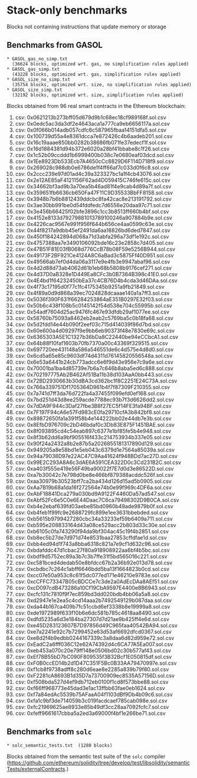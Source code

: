# Stack-only benchmarks
Blocks not containing instructions that update memory or storage

## Benchmarks from GASOL

    * GASOL_gas_no_simp.txt   
      (36624 blocks, optimized wrt. gas, no simplification rules applied)
    * GASOL_gas_simp.txt      
      (43228 blocks, optimized wrt. gas, simplification rules applied)
    * GASOL_size_no_simp.txt  
      (35754 blocks, optimized wrt. size, no simplification rules applied)
    * GASOL_size_simp.txt     
      (32192 blocks, optimized wrt. size, simplification rules applied)

Blocks obtained from 96 real smart contracts in the Ethereum blockchain:

1. csv: 0x0621213b273bff05d679d9b1c68ec18cf989168f.sol.csv
1. csv: 0x0edc5ac3da3df2e4643aca1a777ca9eb6656117a.sol.csv
1. csv: 0x0f066b014adb057cdfc6c587965fbaa14151dfa5.sol.csv
1. csv: 0x100739d55a4e8361dcca7e872426c4b6aadeb201.sol.csv
1. csv: 0x16c19aaae850bb0282b38686fb071fe37edecf1f.sol.csv
1. csv: 0x16d1884381d94b372e6020a28bf41bbabe8c1f26.sol.csv
1. csv: 0x1c52b09ccddd1b6999400b038c7e0680eaf03dcd.sol.csv
1. csv: 0x1Ee8923Db533Ecb7A4650cCc8829D6F114D718f9.sol.csv
1. csv: 0x269028c988db0e6786de1f4ff66af7c033d0f6c8.sol.csv
1. csv: 0x2ccc239e97d01ad4c39a323327bc1a1f4cb43076.sol.csv
1. csv: 0x2e12AE85aF4121156F62ad4D059415C746fe615c.sol.csv
1. csv: 0x34662bf3ad9b3a70ea5b46ad81f4e9cab4d89a7f.sol.csv
1. csv: 0x359651fb6636cb650Fa47F11C9D35533BbFF8158.sol.csv
1. csv: 0x3948b7b6b8812439ddcbc8fa42cac8e213191792.sol.csv
1. csv: 0x3ae30bb991be0d54fddfedc7d6556e20daa97c71.sol.csv
1. csv: 0x3e456b66425f02bfe3896c1cc3b8513ff660b4bf.sol.csv
1. csv: 0x4152e8133d79279881013789100246a907884b9e.sol.csv
1. csv: 0x4226cac9567e991f956f644b656ce4aa0599c63e.sol.csv
1. csv: 0x44f8217a9dbb45ef2491da6aa18826bd6ded7847.sol.csv
1. csv: 0x450f184242894d068a71d3abfa296a73df1e192c.sol.csv
1. csv: 0x4757388aa7e3490106092bde16c23e2858c7d405.sol.csv
1. csv: 0x47B51F81E03fB068d776CcB78b08F59e5256B944.sol.csv
1. csv: 0x49173F2BF921Ce4124A8C6aBad3c5875Ff40D951.sol.csv
1. csv: 0x49566ab7ef0d4da06a3117e9e4fb3e9947abaf96.sol.csv
1. csv: 0x4d2d88d73ab4062d61b1eb68b5808b9176cef271.sol.csv
1. csv: 0x4d37D0aB328e1D449Ea8CFc3b0B7364B398c41E0.sol.csv
1. csv: 0x4E4bd1f64232450bEa37c4CB76D4b4cda3d46DAa.sol.csv
1. csv: 0x4f73c17195d0f77c1fc4175345b9251a9fb21849.sol.csv
1. csv: 0x4f89a0d9d868a39ec7024828dcaaae140a1a7ff3.sol.csv
1. csv: 0x5036f390F631f66284253864aE351B0297E32f03.sol.csv
1. csv: 0x50b6c438f108b5c0145142f54d538e704c55995b.sol.csv
1. csv: 0x54adf7604d25ac9476fc467e93dfdb29af1077ee.sol.csv
1. csv: 0x58760b75093a8462eb2eab2c5769ba5c0b18fa68.sol.csv
1. csv: 0x5d2fdd14e44b090f2eef03c715d414039f86d7bd.sol.csv
1. csv: 0x60e600a4d09297f9e9bb6eb90373f48e7830e69c.sol.csv
1. csv: 0x6365303A5E1C1327b36bDa8C22440be94eCCbcA1.sol.csv
1. csv: 0x64b88f10faf1603b70fb7370a00c43369f329515.sol.csv
1. csv: 0x697720ee431148a586a546551de6c4d575e4d8d0.sol.csv
1. csv: 0x6cd5a65e85c9603df74d4311d76145820556548a.sol.csv
1. csv: 0x6e53a6441b24cb773adcc6e6f9d43e956e7c9a6e.sol.csv
1. csv: 0x70001ba1ba4d85739e7b6a7c646b8aba5ed6c888.sol.csv
1. csv: 0x702197775Ab2B462Af51Ba11b38d103AaA0bb443.sol.csv
1. csv: 0x72BD2930663b30dBA3cd362bc1f8C2251E24C73A.sol.csv
1. csv: 0x766a339751Df1705364D961b4f7f87309F210355.sol.csv
1. csv: 0x7a741d7ff3da76d722fa4a37455f099efd0ef168.sol.csv
1. csv: 0x7bd251d43d8ee259acde7788ec93b7f3d6626dd2.sol.csv
1. csv: 0x7dDA9F944c3Daf27fbe3B8f27EC5f14FE3fa94BF.sol.csv
1. csv: 0x7F197F94cA6e57Fd983cE0fa29710cfA3b842bf8.sol.csv
1. csv: 0x89872650fa1a391f58b4e144222bb02e44db7e3b.sol.csv
1. csv: 0x8EfbD976709c2bD46bdaf0c3Db83E875F1451BAE.sol.csv
1. csv: 0x8f093895cd4c54eab897c6377e1bf85fe5b4e948.sol.csv
1. csv: 0x8f3b62dd6a9bf905516f433c214753934b337e05.sol.csv
1. csv: 0x90f24a2432a8b2e87b5a2026855181317890d129.sol.csv
1. csv: 0x949205a8e58bd1e5eb043c6379d1e7564a85039a.sol.csv
1. csv: 0x94a79038D97e22AC47C9Aa41624f948BDd7ac27D.sol.csv
1. csv: 0x99E2C293A8A6c3dAE6A591CEA322D0c3Cd231B2C.sol.csv
1. csv: 0xa403f555e419e56F49ba90022f7E7d0d3e86522D.sol.csv
1. csv: 0xa7b30042c7e798d0be8e466bf879388acddc526f.sol.csv
1. csv: 0xaa30979b30523bff7ca2ba434d126d15ad5b0905.sol.csv
1. csv: 0xAa7B19b68a1da16f272564e74b0e99f969c4DF6a.sol.csv
1. csv: 0xAbF18841Dca279a030bd9A9122F4460Da57ad547.sol.csv
1. csv: 0xAbf52Fc6e5C0e6E44Daac7C6ca79498302D9B0CA.sol.csv
1. csv: 0xb4e2ebaf639fd03aebe85bd0960b49ade9879b0f.sol.csv
1. csv: 0xb4feb1f99fc9e2688729fc899e1ee3631bbebded.sol.csv
1. csv: 0xb5615b9799427280cbc34a33233ef59b6409a711.sol.csv
1. csv: 0xb595e208833164d43a08ce529acc2b803d33c30e.sol.csv
1. csv: 0xb6105c0fa743290f94da9bf304ac45c19f4b2851.sol.csv
1. csv: 0xb8ec5b27de7d971d74e8531baa27853cffdfae1d.sol.csv
1. csv: 0xbb4ed94d1f743a8bba6318c821a7e9cf1d632c96.sol.csv
1. csv: 0xbdafddc47d1cbac27f80a918908922aa6bf4b5bc.sol.csv
1. csv: 0xbdf9d5752ec89a3b7c3b7ffe31f5bd565016c221.sol.csv
1. csv: 0xc581bced4dedab50e8bfdcc67b2a36b92e013d78.sol.csv
1. csv: 0xcbdbc7c264c1abff6646bdd5ba13f1664823b0cd.sol.csv
1. csv: 0xcc07e50a953c8c61f5dc077ed171e46210e9783e.sol.csv
1. csv: 0xcCFFC73347B05cBDCCe7c3de2a0AdEcDAa8AEf51.sol.csv
1. csv: 0xcD097cdB473286a10Cf19CbA9597E4400e8B6943.sol.csv
1. csv: 0xcfc131c7810f9f7ec859bd3dd020bdb4bb06a5a8.sol.csv
1. csv: 0xd2947e1e2ea5c4cd14aaa2b7492549129b087daa.sol.csv
1. csv: 0xda44b167ca409b7fc51ccbd6ef3338b8e19999a8.sol.csv
1. csv: 0xde1972989f633f10b6e6dc581b785c4618aa8490.sol.csv
1. csv: 0xdfd5235a6d3e184ba27307d7d21ae9b425ff4e6d.sol.csv
1. csv: 0xe45D283123607B7D97856d49C965faa40542BA94.sol.csv
1. csv: 0xe7a2241e92c7b7299452e63d53af6692dfcd0367.sol.csv
1. csv: 0xe8d2f4b9edbb0244167339c3a8daa6d82d959e72.sol.csv
1. csv: 0xEadC2a6fff036C12e62A74392d4c6CA77A5Ea007.sol.csv
1. csv: 0xeb453a070c20e79ff148e0506bd02c30b577af43.sol.csv
1. csv: 0xEf78B55bD7bC090F809535f3B32Bcf1E050815df.sol.csv
1. csv: 0xF0B0ccED14b2d1D47C351F5Bc0B33AA79470997e.sol.csv
1. csv: 0xf1cb8f9738adff8c280d6eae8e2285a839b79f80.sol.csv
1. csv: 0xF2281cA8693B1d35D7a73700909ec8535A57156D.sol.csv
1. csv: 0xf508bda527d4ef9db712eb0100f1cd8f573bbe88.sol.csv
1. csv: 0xf66ff968773e45dad3e1ac13ffbb63fae0eb1624.sol.csv
1. csv: 0xf7a84edAc5539b75AFaaA04f1103dBf9Db4b09c6.sol.csv
1. csv: 0xfa1c9bf3de714059b3c019facdcaef785cab098e.sol.csv
1. csv: 0xfc21969625ae8933e85b49df3cc28aa7092fcfc7.sol.csv
1. csv: 0xfeff9661617cbba5a2ed3a69000f4bf1e266be71.sol.csv    

## Benchmarks from `solc`

    * solc_semantic_tests.txt  (1280 blocks)

Blocks obtained from the semantic test suite of the `solc` compiler (https://github.com/ethereum/solidity/tree/develop/test/libsolidity/semanticTests/externalContracts.)    